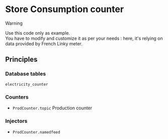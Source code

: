 # Store Consumption counter

> [!WARNING]  
> Use this code only as example.<br>
> You have to modify and customize it as per your needs : 
> here, it's relying on data provided by French Linky meter.

## Principles

### Database tables

`electricity_counter`

### Counters

- `ProdCounter.topic` Production counter

### Injectors

- `ProdCounter.namedfeed`
